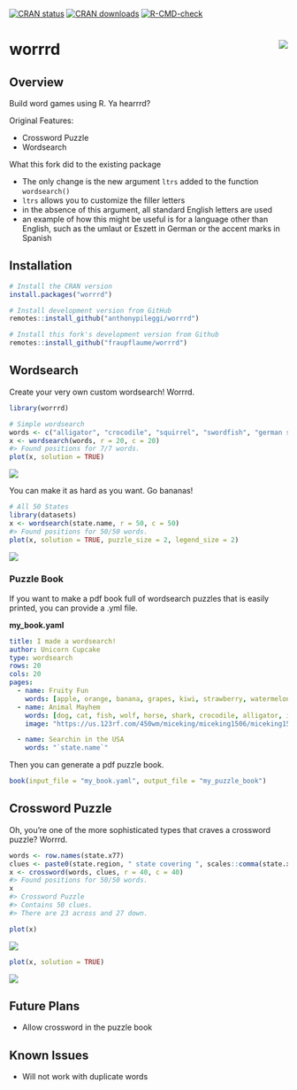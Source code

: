 
<!-- README.md is generated from README.Rmd. Please edit that file -->
<!-- badges: start -->

[![CRAN
status](https://www.r-pkg.org/badges/version-last-release/worrrd)](https://cran.r-project.org/package=worrrd)
[![CRAN
downloads](http://cranlogs.r-pkg.org/badges/worrrd)](https://cran.r-project.org/package=worrrd)
[![R-CMD-check](https://github.com/anthonypileggi/worrrd/workflows/R-CMD-check/badge.svg)](https://github.com/anthonypileggi/worrrd/actions)
<!-- badges: end -->

# worrrd <img src="man/figures/logo.png" align="right" />

## Overview

Build word games using R. Ya hearrrd?

Original Features:

-   Crossword Puzzle
-   Wordsearch

What this fork did to the existing package

-   The only change is the new argument `ltrs` added to the function `wordsearch()`
-   `ltrs` allows you to customize the filler letters
-   in the absence of this argument, all standard English letters are used
-   an example of how this might be useful is for a language other than English, such as the umlaut or Eszett in German or the accent marks in Spanish

## Installation

``` r
# Install the CRAN version
install.packages("worrrd")

# Install development version from GitHub
remotes::install_github("anthonypileggi/worrrd")

# Install this fork's development version from Github
remotes::install_github("fraupflaume/worrrd")
```

## Wordsearch

Create your very own custom wordsearch! Worrrd.

``` r
library(worrrd)

# Simple wordsearch
words <- c("alligator", "crocodile", "squirrel", "swordfish", "german shepherd", "panda", "wolf")
x <- wordsearch(words, r = 20, c = 20)
#> Found positions for 7/7 words.
plot(x, solution = TRUE)
```

![](man/figures/README-wordsearch-easy-1.png)<!-- -->

You can make it as hard as you want. Go bananas!

``` r
# All 50 States
library(datasets)
x <- wordsearch(state.name, r = 50, c = 50)
#> Found positions for 50/50 words.
plot(x, solution = TRUE, puzzle_size = 2, legend_size = 2)
```

![](man/figures/README-wordsearch-hard-1.png)<!-- -->

### Puzzle Book

If you want to make a pdf book full of wordsearch puzzles that is easily
printed, you can provide a .yml file.

**my_book.yaml**

``` yaml
title: I made a wordsearch!
author: Unicorn Cupcake
type: wordsearch
rows: 20
cols: 20
pages:
  - name: Fruity Fun
    words: [apple, orange, banana, grapes, kiwi, strawberry, watermelon, lemon, lime]
  - name: Animal Mayhem
    words: [dog, cat, fish, wolf, horse, shark, crocodile, alligator, iguana]
    image: "https://us.123rf.com/450wm/miceking/miceking1506/miceking150601500/40903456-stock-vector-lion-silhouette.jpg"

  - name: Searchin in the USA
    words: "`state.name`"
```

Then you can generate a pdf puzzle book.

``` r
book(input_file = "my_book.yaml", output_file = "my_puzzle_book")
```

## Crossword Puzzle

Oh, you’re one of the more sophisticated types that craves a crossword
puzzle? Worrrd.

``` r
words <- row.names(state.x77)
clues <- paste0(state.region, " state covering ", scales::comma(state.x77[, "Area"]), " square miles.")
x <- crossword(words, clues, r = 40, c = 40)
#> Found positions for 50/50 words.
x
#> Crossword Puzzle
#> Contains 50 clues.
#> There are 23 across and 27 down.
```

``` r
plot(x)
```

![](man/figures/README-crossword-1.png)<!-- -->

``` r
plot(x, solution = TRUE)
```

![](man/figures/README-crossword-2.png)<!-- -->

## Future Plans

-   Allow crossword in the puzzle book

## Known Issues

-   Will not work with duplicate words

